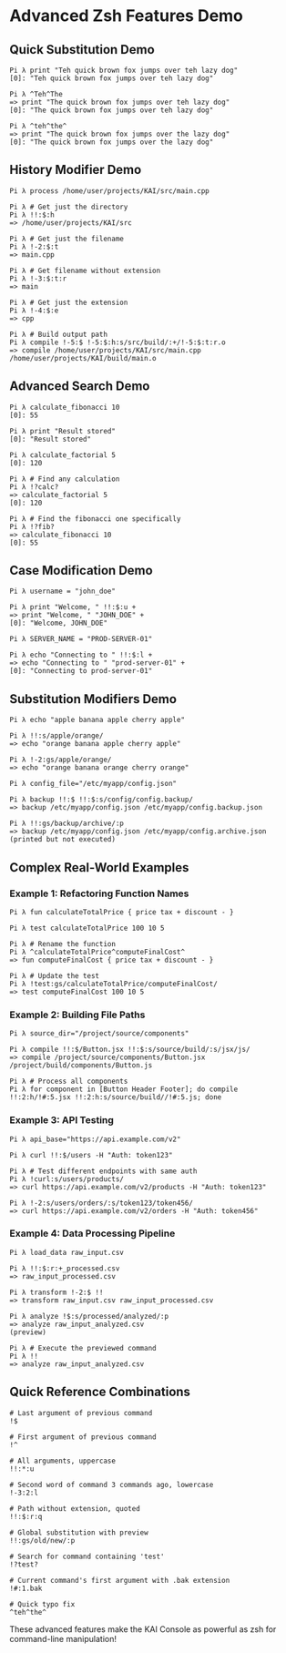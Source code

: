 # Advanced Zsh Features Demo

## Quick Substitution Demo

```console
Pi λ print "Teh quick brown fox jumps over teh lazy dog"
[0]: "Teh quick brown fox jumps over teh lazy dog"

Pi λ ^Teh^The
=> print "The quick brown fox jumps over teh lazy dog"
[0]: "The quick brown fox jumps over teh lazy dog"

Pi λ ^teh^the^
=> print "The quick brown fox jumps over the lazy dog"
[0]: "The quick brown fox jumps over the lazy dog"
```

## History Modifier Demo

```console
Pi λ process /home/user/projects/KAI/src/main.cpp

Pi λ # Get just the directory
Pi λ !!:$:h
=> /home/user/projects/KAI/src

Pi λ # Get just the filename
Pi λ !-2:$:t
=> main.cpp

Pi λ # Get filename without extension
Pi λ !-3:$:t:r
=> main

Pi λ # Get just the extension
Pi λ !-4:$:e
=> cpp

Pi λ # Build output path
Pi λ compile !-5:$ !-5:$:h:s/src/build/:+/!-5:$:t:r.o
=> compile /home/user/projects/KAI/src/main.cpp /home/user/projects/KAI/build/main.o
```

## Advanced Search Demo

```console
Pi λ calculate_fibonacci 10
[0]: 55

Pi λ print "Result stored"
[0]: "Result stored"

Pi λ calculate_factorial 5
[0]: 120

Pi λ # Find any calculation
Pi λ !?calc?
=> calculate_factorial 5
[0]: 120

Pi λ # Find the fibonacci one specifically
Pi λ !?fib?
=> calculate_fibonacci 10
[0]: 55
```

## Case Modification Demo

```console
Pi λ username = "john_doe"

Pi λ print "Welcome, " !!:$:u +
=> print "Welcome, " "JOHN_DOE" +
[0]: "Welcome, JOHN_DOE"

Pi λ SERVER_NAME = "PROD-SERVER-01"

Pi λ echo "Connecting to " !!:$:l +
=> echo "Connecting to " "prod-server-01" +
[0]: "Connecting to prod-server-01"
```

## Substitution Modifiers Demo

```console
Pi λ echo "apple banana apple cherry apple"

Pi λ !!:s/apple/orange/
=> echo "orange banana apple cherry apple"

Pi λ !-2:gs/apple/orange/
=> echo "orange banana orange cherry orange"

Pi λ config_file="/etc/myapp/config.json"

Pi λ backup !!:$ !!:$:s/config/config.backup/
=> backup /etc/myapp/config.json /etc/myapp/config.backup.json

Pi λ !!:gs/backup/archive/:p
=> backup /etc/myapp/config.json /etc/myapp/config.archive.json
(printed but not executed)
```

## Complex Real-World Examples

### Example 1: Refactoring Function Names

```console
Pi λ fun calculateTotalPrice { price tax + discount - }

Pi λ test calculateTotalPrice 100 10 5

Pi λ # Rename the function
Pi λ ^calculateTotalPrice^computeFinalCost^
=> fun computeFinalCost { price tax + discount - }

Pi λ # Update the test
Pi λ !test:gs/calculateTotalPrice/computeFinalCost/
=> test computeFinalCost 100 10 5
```

### Example 2: Building File Paths

```console
Pi λ source_dir="/project/source/components"

Pi λ compile !!:$/Button.jsx !!:$:s/source/build/:s/jsx/js/
=> compile /project/source/components/Button.jsx /project/build/components/Button.js

Pi λ # Process all components
Pi λ for component in [Button Header Footer]; do compile !!:2:h/!#:5.jsx !!:2:h:s/source/build//!#:5.js; done
```

### Example 3: API Testing

```console
Pi λ api_base="https://api.example.com/v2"

Pi λ curl !!:$/users -H "Auth: token123"

Pi λ # Test different endpoints with same auth
Pi λ !curl:s/users/products/
=> curl https://api.example.com/v2/products -H "Auth: token123"

Pi λ !-2:s/users/orders/:s/token123/token456/
=> curl https://api.example.com/v2/orders -H "Auth: token456"
```

### Example 4: Data Processing Pipeline

```console
Pi λ load_data raw_input.csv

Pi λ !!:$:r:+_processed.csv
=> raw_input_processed.csv

Pi λ transform !-2:$ !!
=> transform raw_input.csv raw_input_processed.csv

Pi λ analyze !$:s/processed/analyzed/:p
=> analyze raw_input_analyzed.csv
(preview)

Pi λ # Execute the previewed command
Pi λ !!
=> analyze raw_input_analyzed.csv
```

## Quick Reference Combinations

```console
# Last argument of previous command
!$

# First argument of previous command  
!^

# All arguments, uppercase
!!:*:u

# Second word of command 3 commands ago, lowercase
!-3:2:l

# Path without extension, quoted
!!:$:r:q

# Global substitution with preview
!!:gs/old/new/:p

# Search for command containing 'test'
!?test?

# Current command's first argument with .bak extension
!#:1.bak

# Quick typo fix
^teh^the^
```

These advanced features make the KAI Console as powerful as zsh for command-line manipulation!